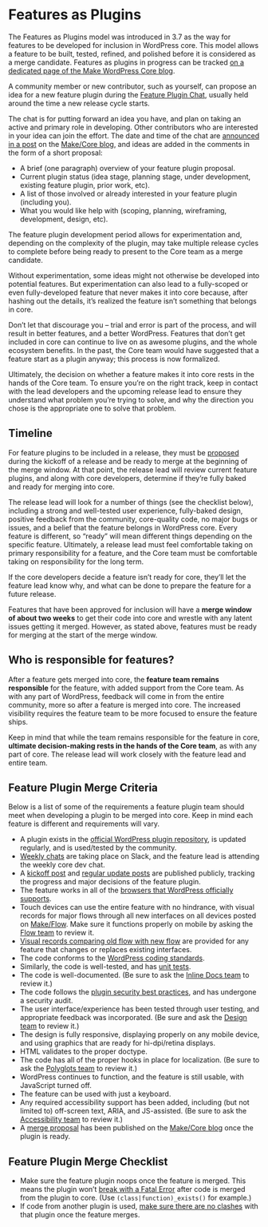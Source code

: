 # Features as Plugins

The Features as Plugins model was introduced in 3.7 as the way for features to be developed for inclusion in WordPress core. This model allows a feature to be built, tested, refined, and polished before it is considered as a merge candidate. Features as plugins in progress can be tracked [on a dedicated page of the Make WordPress Core blog](https://make.wordpress.org/core/features/).

A community member or new contributor, such as yourself, can propose an idea for a new feature plugin during the [Feature Plugin Chat](https://make.wordpress.org/core/2015/07/10/feature-plugin-chat-on-july-14/), usually held around the time a new release cycle starts.

The chat is for putting forward an idea you have, and plan on taking an active and primary role in developing. Other contributors who are interested in your idea can join the effort. The date and time of the chat are [announced in a post](https://make.wordpress.org/core/2015/07/10/feature-plugin-chat-on-july-14/) on the [Make/Core blog](https://make.wordpress.org/core/), and ideas are added in the comments in the form of a short proposal:

*   A brief (one paragraph) overview of your feature plugin proposal.
*   Current plugin status (idea stage, planning stage, under development, existing feature plugin, prior work, etc).
*   A list of those involved or already interested in your feature plugin (including you).
*   What you would like help with (scoping, planning, wireframing, development, design, etc).

The feature plugin development period allows for experimentation and, depending on the complexity of the plugin, may take multiple release cycles to complete before being ready to present to the Core team as a merge candidate.

Without experimentation, some ideas might not otherwise be developed into potential features. But experimentation can also lead to a fully-scoped or even fully-developed feature that never makes it into core because, after hashing out the details, it’s realized the feature isn’t something that belongs in core.

Don’t let that discourage you – trial and error is part of the process, and will result in better features, and a better WordPress. Features that don’t get included in core can continue to live on as awesome plugins, and the whole ecosystem benefits. In the past, the Core team would have suggested that a feature start as a plugin anyway; this process is now formalized.

Ultimately, the decision on whether a feature makes it into core rests in the hands of the Core team. To ensure you’re on the right track, keep in contact with the lead developers and the upcoming release lead to ensure they understand what problem you’re trying to solve, and why the direction you chose is the appropriate one to solve that problem.

## Timeline

For feature plugins to be included in a release, they must be [proposed](https://make.wordpress.org/core/tag/proposal+feature-plugins/) during the kickoff of a release and be ready to merge at the beginning of the merge window. At that point, the release lead will review current feature plugins, and along with core developers, determine if they’re fully baked and ready for merging into core.

The release lead will look for a number of things (see the checklist below), including a strong and well-tested user experience, fully-baked design, positive feedback from the community, core-quality code, no major bugs or issues, and a belief that the feature belongs in WordPress core. Every feature is different, so “ready” will mean different things depending on the specific feature. Ultimately, a release lead must feel comfortable taking on primary responsibility for a feature, and the Core team must be comfortable taking on responsibility for the long term.

If the core developers decide a feature isn’t ready for core, they’ll let the feature lead know why, and what can be done to prepare the feature for a future release.

Features that have been approved for inclusion will have a **merge window of about two weeks** to get their code into core and wrestle with any latent issues getting it merged. However, as stated above, features must be ready for merging at the start of the merge window.

## Who is responsible for features?

After a feature gets merged into core, the **feature team remains responsible** for the feature, with added support from the Core team. As with any part of WordPress, feedback will come in from the entire community, more so after a feature is merged into core. The increased visibility requires the feature team to be more focused to ensure the feature ships.

Keep in mind that while the team remains responsible for the feature in core, **ultimate decision-making rests in the hands of the Core team**, as with any part of core. The release lead will work closely with the feature lead and entire team.

## Feature Plugin Merge Criteria

Below is a list of some of the requirements a feature plugin team should meet when developing a plugin to be merged into core. Keep in mind each feature is different and requirements will vary.

*   A plugin exists in the [official WordPress plugin repository](https://wordpress.org/plugins/), is updated regularly, and is used/tested by the community.
*   [Weekly chats](https://make.wordpress.org/core/tag/feature-plugins+chats/) are taking place on Slack, and the feature lead is attending the weekly core dev chat.
*   A [kickoff post](https://make.wordpress.org/core/tag/feature-plugins+kickoff/) and [regular update posts](https://make.wordpress.org/core/tag/feature-plugins+updates/) are published publicly, tracking the progress and major decisions of the feature plugin.
*   The feature works in all of the [browsers that WordPress officially supports](http://browsehappy.com/).
*   Touch devices can use the entire feature with no hindrance, with visual records for major flows through all new interfaces on all devices posted on [Make/Flow](https://make.wordpress.org/flow/). Make sure it functions properly on mobile by asking the [Flow team](https://make.wordpress.org/flow/) to review it.
*   [Visual records comparing old flow with new flow](https://make.wordpress.org/flow/tag/visual-comparison,flow-comparison/) are provided for any feature that changes or replaces existing interfaces.
*   The code conforms to the [WordPress coding standards](https://make.wordpress.org/core/handbook/coding-standards/).
*   Similarly, the code is well-tested, and has [unit tests](https://make.wordpress.org/core/handbook/automated-testing/).
*   The code is well-documented. (Be sure to ask the [Inline Docs team](https://make.wordpress.org/docs/handbook/core/inline-docs/) to review it.)
*   The code follows the [plugin security best practices](https://developer.wordpress.org/plugins/security/), and has undergone a security audit.
*   The user interface/experience has been tested through user testing, and appropriate feedback was incorporated. (Be sure and ask the [Design team](https://make.wordpress.org/design/) to review it.)
*   The design is fully responsive, displaying properly on any mobile device, and using graphics that are ready for hi-dpi/retina displays.
*   HTML validates to the proper doctype.
*   The code has all of the proper hooks in place for localization. (Be sure to ask the [Polyglots team](https://make.wordpress.org/polyglots/) to review it.)
*   WordPress continues to function, and the feature is still usable, with JavaScript turned off.
*   The feature can be used with just a keyboard.
*   Any required accessibility support has been added, including (but not limited to) off-screen text, ARIA, and JS\-assisted. (Be sure to ask the [Accessibility team](https://make.wordpress.org/accessibility/) to review it.)
*   A [merge proposal](https://make.wordpress.org/core/tag/feature-plugins+merge+proposal/) has been published on the [Make/Core blog](https://make.wordpress.org/core/) once the plugin is ready.

## Feature Plugin Merge Checklist

*   Make sure the feature plugin noops once the feature is merged. This means the plugin won’t [break with a Fatal Error](https://wordpress.slack.com/archives/core-restapi/p1445528753000394) after code is merged from the plugin to core. (Use `(class|function)_exists()` for example.)
*   If code from another plugin is used, [make sure there are no clashes](https://github.com/Automattic/jetpack/issues/3447) with that plugin once the feature merges.